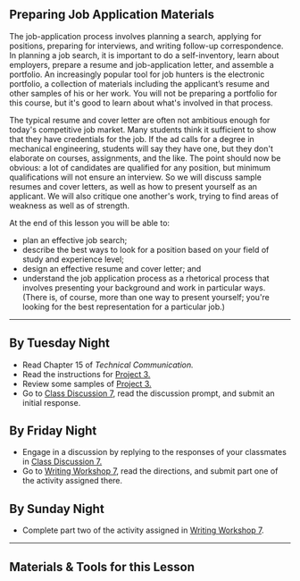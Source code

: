 ## Preparing Job Application Materials

The job-application process involves planning a search, applying for positions, preparing for interviews, and writing follow-up correspondence. In planning a job search, it is important to do a self-inventory, learn about employers, prepare a resume and job-application letter, and assemble a portfolio. An increasingly popular tool for job hunters is the electronic portfolio, a collection of materials including the applicant’s resume and other samples of his or her work. You will not be preparing a portfolio for this course, but it's good to learn about what's involved in that process.

The typical resume and cover letter are often not ambitious enough for today's competitive job market. Many students think it sufficient to show that they have credentials for the job. If the ad calls for a degree in mechanical engineering, students will say they have one, but they don't elaborate on courses, assignments, and the like. The point should now be obvious: a lot of candidates are qualified for any position, but minimum qualifications will not ensure an interview. So we will discuss sample resumes and cover letters, as well as how to present yourself as an applicant. We will also critique one another's work, trying to find areas of weakness as well as of strength.

At the end of this lesson you will be able to:

* plan an effective job search;
* describe the best ways to look for a position based on your field of study and experience level;
* design an effective resume and cover letter; and
* understand the job application process as a rhetorical process that involves presenting your background and work in particular ways. (There is, of course, more than one way to present yourself; you're looking for the best representation for a particular job.)

---

## By Tuesday Night

* Read Chapter 15 of _Technical Communication._
* Read the instructions for [Project 3.][3]
* Review some samples of [Project 3.][4]
* Go to [Class Discussion 7][1], read the discussion prompt, and submit an initial response.

## By Friday Night

* Engage in a discussion by replying to the responses of your classmates in [Class Discussion 7.][1]
* Go to [Writing Workshop 7][2], read the directions, and submit part one of the activity assigned there.

## By Sunday Night

* Complete part two of the activity assigned in [Writing Workshop 7][2].

---

## Materials & Tools for this Lesson

[1]: /section/content/default.asp?WCI=Goto&WCU=CRSCNT&MATCH=Class+Discussion+7
[2]: /section/content/default.asp?WCI=Goto&WCU=CRSCNT&MATCH=Writing+Workshop+7
[3]: /section/content/default.asp?WCI=Goto&WCU=CRSCNT&MATCH=Project+3+Assignment
[4]: /section/content/default.asp?WCI=Goto&WCU=CRSCNT&MATCH=Project+3+Samples
